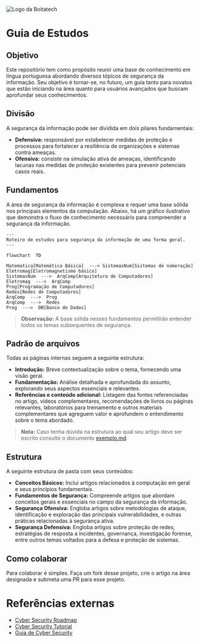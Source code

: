 ![Logo da Boitatech](https://github.com/boitatech/mediakit/blob/master/images/logos/logo_sec.png)

# Guia de Estudos

## Objetivo
Este repositório tem como propósito reunir uma base de conhecimento em língua portuguesa abordando diversos tópicos de segurança da informação. Seu objetivo é tornar-se, no futuro, um guia tanto para novatos que estão iniciando na área quanto para usuários avançados que buscam aprofundar seus conhecimentos.

## Divisão
A segurança da informação pode ser dividida em dois pilares fundamentais:
-   **Defensiva:** responsável por estabelecer medidas de proteção e processos para fortalecer a resiliência de organizações e sistemas contra ameaças.
-   **Ofensiva:** consiste na simulação ativa de ameaças, identificando lacunas nas medidas de proteção existentes para prevenir potenciais casos reais.

## Fundamentos
A área de segurança da informação é complexa e requer uma base sólida nos principais elementos da computação. Abaixo, há um gráfico ilustrativo que demonstra o fluxo de conhecimento necessário para compreender a segurança da informação.

```mermaid
---
Roteiro de estudos para segurança da informação de uma forma geral.
---

flowchart  TD

Matematica[Matemática Básica]  ---> SistemasNum[Sistemas de númeração]
Eletromag[Eletromagnetismo básico]
SistemasNum  --->  ArqComp[Arquitetura de Computadores]
Eletromag  --->  ArqComp
Prog[Programação de Computadores]
Redes[Redes de Computadores]
ArqComp  --->  Prog
ArqComp  --->  Redes
Prog  --->  DB[Banco de Dados]
```
> **Observação:** A base sólida nesses fundamentos permitirão entender todos os temas subsequentes de segurança.

## Padrão de arquivos
Todas as páginas internas seguem a seguinte estrutura:
-   **Introdução:** Breve contextualização sobre o tema, fornecendo uma visão geral.
-   **Fundamentação:** Análise detalhada e aprofundada do assunto, explorando seus aspectos essenciais e relevantes.
-   **Referências e conteúdo adicional:** Listagem das fontes referenciadas no artigo, vídeos complementares, recomendações de livros ou páginas relevantes, laboratórios para treinamento e outros materiais complementares que agreguem valor e aprofundem o entendimento sobre o tema abordado.
> **Nota:** Caso tenha dúvida na estrutura ao qual seu artigo deve ser escrito consulte o documento [exemplo.md](exemplo.md).

## Estrutura
A seguinte estrutura de pasta com seus conteúdos: 
-   **Conceitos Básicos:** Inclui artigos relacionados à computação em geral e seus princípios fundamentais.
-   **Fundamentos de Segurança:** Compreende artigos que abordam conceitos gerais e essenciais no campo da segurança da informação.
-   **Segurança Ofensiva:** Engloba artigos sobre metodologias de ataque, identificação e exploração das principais vulnerabilidades, e outras práticas relacionadas à segurança ativa.
-   **Segurança Defensiva:** Engloba artigos sobre proteção de redes, estratégias de resposta a incidentes, governança, investigação forense, entre outros temas voltados para a defesa e proteção de sistemas.

## Como colaborar
Para colaborar é simples.
Faça um fork desse projeto, crie o artigo na área designada e submeta uma PR para esse projeto.

# Referências externas
- [Cyber Security Roadmap](https://roadmap.sh/cyber-security)
- [Cyber Security Tutorial](https://www.simplilearn.com/tutorials/cyber-security-tutorial)
- [Guia de Cyber Security](https://github.com/arthurspk/guiadecybersecurity)